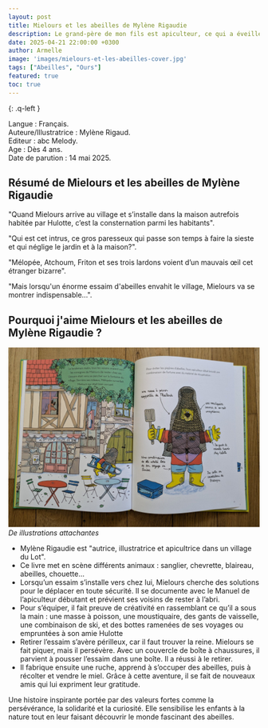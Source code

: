 ```yaml
---
layout: post
title: Mielours et les abeilles de Mylène Rigaudie
description: Le grand-père de mon fils est apiculteur, ce qui a éveillé sa curiosité. Il s’intéresse beaucoup aux abeilles et a envie d’en apprendre davantage.
date: 2025-04-21 22:00:00 +0300
author: Armelle
image: 'images/mielours-et-les-abeilles-cover.jpg'
tags: ["Abeilles", "Ours"]
featured: true
toc: true
---
```


{: .q-left }

Langue : Français.          
Auteure/Illustratrice : Mylène Rigaud.     
Editeur : abc Melody.     
Age : Dès 4 ans.    
Date de parution : 14 mai 2025.  

## Résumé de Mielours et les abeilles de Mylène Rigaudie

"Quand Mielours arrive au village et s’installe dans la maison autrefois habitée par Hulotte, c’est la consternation parmi les habitants". 

"Qui est cet intrus, ce gros paresseux qui passe son temps à faire la sieste et qui néglige le jardin et à la maison?".

"Mélopée, Atchoum, Friton et ses trois lardons voient d’un mauvais œil cet étranger bizarre".

"Mais lorsqu'un énorme essaim d'abeilles envahit le village, Mielours va se montrer indispensable...".

## Pourquoi j'aime Mielours et les abeilles de Mylène Rigaudie ?

![Des illustrations attachantes](images/mielours-et-les-abeilles.jpg)
*De illustrations attachantes*
- Mylène Rigaudie est "autrice, illustratrice et apicultrice dans un village du Lot".
- Ce livre met en scène différents animaux : sanglier, chevrette, blaireau, abeilles, chouette…
- Lorsqu’un essaim s’installe vers chez lui, Mielours cherche des solutions pour le déplacer en toute sécurité. Il se documente avec le Manuel de l’apiculteur débutant et prévient ses voisins de rester à l’abri.
- Pour s’équiper, il fait preuve de créativité en rassemblant ce qu’il a sous la main : une masse à poisson, une moustiquaire, des gants de vaisselle, une combinaison de ski, et des bottes ramenées de ses voyages ou empruntées à son amie Hulotte
- Retirer l’essaim s’avère périlleux, car il faut trouver la reine. Mielours se fait piquer, mais il persévère. Avec un couvercle de boîte à chaussures, il parvient à pousser l’essaim dans une boîte. Il a réussi à le retirer. 
- Il fabrique ensuite une ruche, apprend à s’occuper des abeilles, puis à récolter et vendre le miel. Grâce à cette aventure, il se fait de nouveaux amis qui lui expriment leur gratitude.

Une histoire inspirante portée par des valeurs fortes comme la persévérance, la solidarité et la curiosité. Elle sensibilise les enfants à la nature tout en leur faisant découvrir le monde fascinant des abeilles.